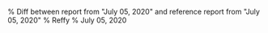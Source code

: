 % Diff between report from "July 05, 2020" and reference report from "July 05, 2020"
% Reffy
% July 05, 2020

